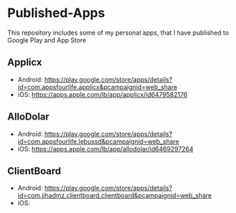 # Published-Apps
This repository includes some of my personal apps, that I have published to Google Play and App Store

## Applicx
- Android: https://play.google.com/store/apps/details?id=com.appsfourlife.applicx&pcampaignid=web_share
- iOS: https://apps.apple.com/lb/app/applicx/id6479582176

## AlloDolar
- Android: https://play.google.com/store/apps/details?id=com.appsfourlife.lebussd&pcampaignid=web_share
- iOS: https://apps.apple.com/lb/app/allodolar/id6469297264

## ClientBoard
- Android: https://play.google.com/store/apps/details?id=com.jihadmz.clientboard.clientboard&pcampaignid=web_share
- iOS:      

